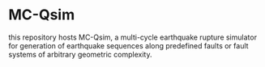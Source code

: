 # MC-Qsim
this repository hosts MC-Qsim, a multi-cycle earthquake rupture simulator for generation of earthquake sequences along predefined faults or fault systems of arbitrary geometric complexity.
